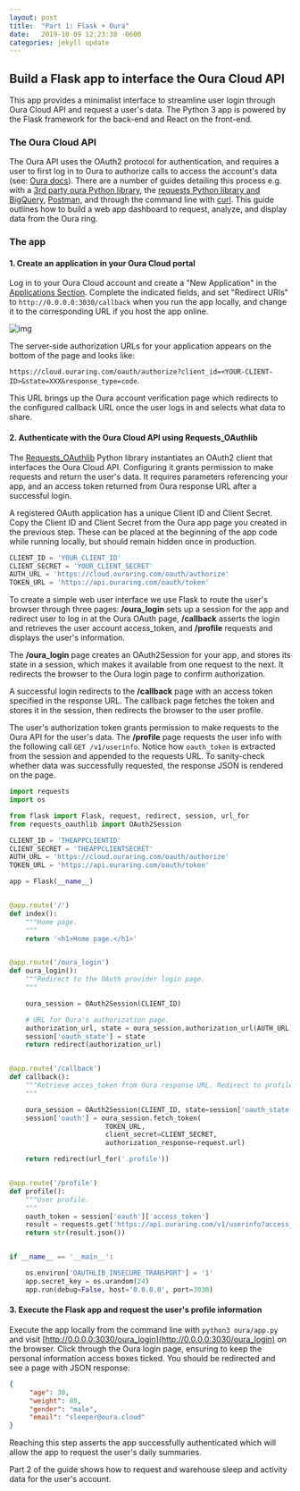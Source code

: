 ```yaml
---
layout: post
title:  "Part 1: Flask + Oura"
date:   2019-10-09 12:23:38 -0600
categories: jekyll update
---
```


## Build a Flask app to interface the Oura Cloud API

This app provides a minimalist interface to streamline user login through Oura Cloud API and request a user's data. The Python 3 app is powered by the Flask framework for the back-end and React on the front-end.

### The Oura Cloud API

The Oura API uses the OAuth2 protocol for authentication, and requires a user to first log in to Oura to authorize calls to access the account's data (see: [Oura docs](https://cloud.ouraring.com/docs/)). There are a number of guides detailing this process e.g. with a [3rd party oura Python library](https://python-ouraring.readthedocs.io/en/latest/auth.html), the [requests Python library and BigQuery](https://sararobinson.dev/2019/05/24/analyzing-sleep-quality-oura-bigquery.html), [Postman](https://medium.com/@lserafin/exploring-the-oura-cloud-api-with-postman-4d1c4abcd888), and through the command line with [curl](https://blog.adafruit.com/2017/10/02/using-curl-to-collect-oura-ring-sleep-activity-and-readiness-data/). This guide outlines how to build a web app dashboard to request, analyze, and display data from the Oura ring.

### The app

#### 1. Create an application in your Oura Cloud portal
Log in to your Oura Cloud account and create a "New Application" in the [Applications Section](https://cloud.ouraring.com/oauth/applications). Complete the indicated fields, and set "Redirect URIs" to `http://0.0.0.0:3030/callback` when you run the app locally, and change it to the corresponding URL if you host the app online. 

![img](/oura/assets/Oura_Cloud_App.png 'Oura Cloud App portal')

The server-side authorization URLs for your application appears on the bottom of the page and looks like:

`https://cloud.ouraring.com/oauth/authorize?client_id=<YOUR-CLIENT-ID>&state=XXX​&response_type=code`.


This URL brings up the Oura account verification page which redirects to the configured
callback URL once the user logs in and selects what data to share.

#### 2. Authenticate with the Oura Cloud API using Requests_OAuthlib

The [Requests_OAuthlib](https://requests-oauthlib.readthedocs.io/en/latest/) Python library instantiates an OAuth2 client that interfaces the Oura Cloud API. Configuring it grants permission to make requests and return the user's data. It requires parameters referencing your app, and an access token returned from Oura response URL after a successful login. 

A registered OAuth application has a unique Client ID and Client Secret. Copy the Client ID and Client Secret from the Oura app page you created in the previous step. These can be placed at the beginning of the app code while running locally, but should remain hidden once in production.

``` python
CLIENT_ID = 'YOUR_CLIENT_ID'
CLIENT_SECRET = 'YOUR_CLIENT_SECRET'
AUTH_URL = 'https://cloud.ouraring.com/oauth/authorize'
TOKEN_URL = 'https://api.ouraring.com/oauth/token'
```

To create a simple web user interface we use Flask to route the user's browser through three pages: **/oura_login** sets up a session for the app and redirect user to log in at the Oura OAuth page,  **/callback** asserts the login and retrieves the user account access_token, and **/profile** requests and displays the user's information. 

The **/oura_login** page creates an OAuth2Session for your app, and stores its state in a session, which makes it available from one request to the next. It redirects the browser to the Oura login page to confirm authorization.

A successful login redirects to the **/callback** page with an access token specified in the response URL. The callback page fetches the token and stores it in the session, then redirects the browser to the user profile.

The user's authorization token grants permission to make requests to the Oura API for the user's data. The **/profile** page requests the user info with the following call `GET /v1/userinfo`. Notice how `oauth_token` is extracted from the session and appended to the requests URL. To sanity-check whether data was successfully requested, the response JSON is rendered on the page.

``` python
import requests
import os

from flask import Flask, request, redirect, session, url_for
from requests_oauthlib import OAuth2Session

CLIENT_ID = 'THEAPPCLIENTID'
CLIENT_SECRET = 'THEAPPCLIENTSECRET'
AUTH_URL = 'https://cloud.ouraring.com/oauth/authorize'
TOKEN_URL = 'https://api.ouraring.com/oauth/token'

app = Flask(__name__)


@app.route('/')
def index():
    """Home page.
    """
    return '<h1>Home page.</h1>'


@app.route('/oura_login')
def oura_login():
    """Redirect to the OAuth provider login page.
    """

    oura_session = OAuth2Session(CLIENT_ID)

    # URL for Oura's authorization page.
    authorization_url, state = oura_session.authorization_url(AUTH_URL)
    session['oauth_state'] = state
    return redirect(authorization_url)


@app.route('/callback')
def callback():
    """Retrieve acces_token from Oura response URL. Redirect to profile page.
    """

    oura_session = OAuth2Session(CLIENT_ID, state=session['oauth_state'])
    session['oauth'] = oura_session.fetch_token(
                        TOKEN_URL,
                        client_secret=CLIENT_SECRET,
                        authorization_response=request.url)

    return redirect(url_for('.profile'))


@app.route('/profile')
def profile():
    """User profile.
    """
    oauth_token = session['oauth']['access_token']
    result = requests.get('https://api.ouraring.com/v1/userinfo?access_token=' + oauth_token)
    return str(result.json()) 


if __name__ == '__main__':

    os.environ['OAUTHLIB_INSECURE_TRANSPORT'] = '1'
    app.secret_key = os.urandom(24)
    app.run(debug=False, host='0.0.0.0', port=3030)

```

#### 3. Execute the Flask app and request the user's profile information
Execute the app locally from the command line with `python3 oura/app.py` and visit [http://0.0.0.0:3030/oura_login](http://0.0.0.0:3030/oura_login) on the browser. Click through the Oura login page, ensuring to keep the personal information access boxes ticked. You should be redirected and see a page with JSON response:

``` json
{
     "age": 30,
     "weight": 80,
     "gender": "male",
     "email": "sleeper@oura.cloud"
}
```
Reaching this step asserts the app successfully authenticated which will allow the app to request the user's daily summaries.

Part 2 of the guide shows how to request and warehouse sleep and activity data for the user's account.
